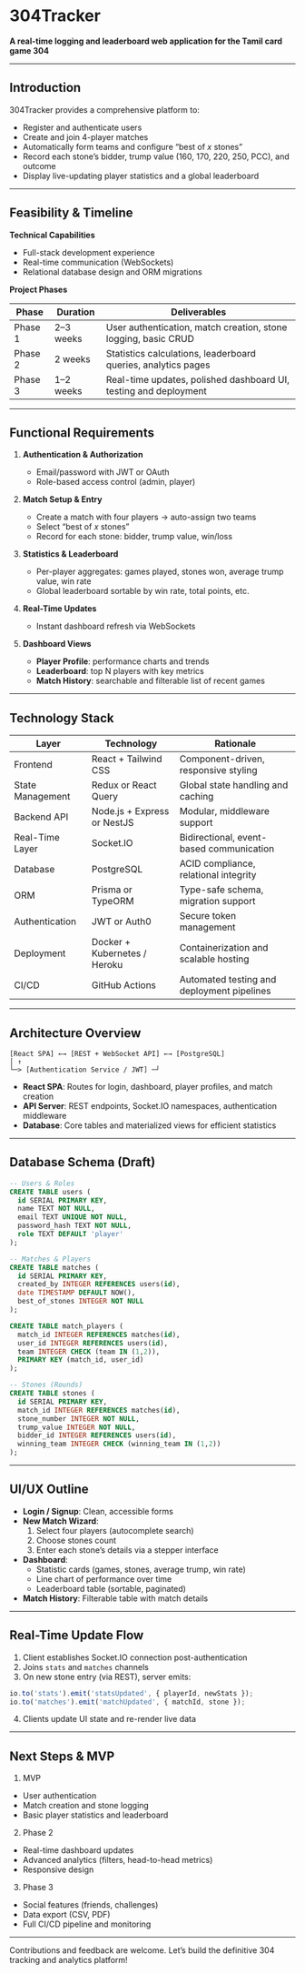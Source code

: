 # 304Tracker

**A real-time logging and leaderboard web application for the Tamil card game 304**

---

## Introduction

304Tracker provides a comprehensive platform to:

- Register and authenticate users
- Create and join 4-player matches
- Automatically form teams and configure “best of _x_ stones”
- Record each stone’s bidder, trump value (160, 170, 220, 250, PCC), and outcome
- Display live-updating player statistics and a global leaderboard

---

## Feasibility & Timeline

**Technical Capabilities**

- Full-stack development experience
- Real-time communication (WebSockets)
- Relational database design and ORM migrations

**Project Phases**

| Phase   | Duration   | Deliverables                                                         |
|---------|------------|----------------------------------------------------------------------|
| Phase 1 | 2–3 weeks  | User authentication, match creation, stone logging, basic CRUD       |
| Phase 2 | 2 weeks    | Statistics calculations, leaderboard queries, analytics pages        |
| Phase 3 | 1–2 weeks  | Real-time updates, polished dashboard UI, testing and deployment     |

---

## Functional Requirements

1. **Authentication & Authorization**  
   - Email/password with JWT or OAuth  
   - Role-based access control (admin, player)

2. **Match Setup & Entry**  
   - Create a match with four players → auto-assign two teams  
   - Select “best of _x_ stones”  
   - Record for each stone: bidder, trump value, win/loss

3. **Statistics & Leaderboard**  
   - Per-player aggregates: games played, stones won, average trump value, win rate  
   - Global leaderboard sortable by win rate, total points, etc.

4. **Real-Time Updates**  
   - Instant dashboard refresh via WebSockets

5. **Dashboard Views**  
   - **Player Profile**: performance charts and trends  
   - **Leaderboard**: top N players with key metrics  
   - **Match History**: searchable and filterable list of recent games

---

## Technology Stack

| Layer            | Technology                   | Rationale                                    |
|------------------|------------------------------|----------------------------------------------|
| Frontend         | React + Tailwind CSS         | Component-driven, responsive styling         |
| State Management | Redux or React Query         | Global state handling and caching            |
| Backend API      | Node.js + Express or NestJS  | Modular, middleware support                  |
| Real-Time Layer  | Socket.IO                    | Bidirectional, event-based communication     |
| Database         | PostgreSQL                   | ACID compliance, relational integrity        |
| ORM              | Prisma or TypeORM            | Type-safe schema, migration support          |
| Authentication   | JWT or Auth0                 | Secure token management                      |
| Deployment       | Docker + Kubernetes / Heroku | Containerization and scalable hosting        |
| CI/CD            | GitHub Actions               | Automated testing and deployment pipelines   |

---

## Architecture Overview

```pgsql
[React SPA] ←→ [REST + WebSocket API] ←→ [PostgreSQL]
│ ↑
└─> [Authentication Service / JWT] ─┘
```


- **React SPA**: Routes for login, dashboard, player profiles, and match creation  
- **API Server**: REST endpoints, Socket.IO namespaces, authentication middleware  
- **Database**: Core tables and materialized views for efficient statistics

---

## Database Schema (Draft)

```sql
-- Users & Roles
CREATE TABLE users (
  id SERIAL PRIMARY KEY,
  name TEXT NOT NULL,
  email TEXT UNIQUE NOT NULL,
  password_hash TEXT NOT NULL,
  role TEXT DEFAULT 'player'
);

-- Matches & Players
CREATE TABLE matches (
  id SERIAL PRIMARY KEY,
  created_by INTEGER REFERENCES users(id),
  date TIMESTAMP DEFAULT NOW(),
  best_of_stones INTEGER NOT NULL
);

CREATE TABLE match_players (
  match_id INTEGER REFERENCES matches(id),
  user_id INTEGER REFERENCES users(id),
  team INTEGER CHECK (team IN (1,2)),
  PRIMARY KEY (match_id, user_id)
);

-- Stones (Rounds)
CREATE TABLE stones (
  id SERIAL PRIMARY KEY,
  match_id INTEGER REFERENCES matches(id),
  stone_number INTEGER NOT NULL,
  trump_value INTEGER NOT NULL,
  bidder_id INTEGER REFERENCES users(id),
  winning_team INTEGER CHECK (winning_team IN (1,2))
);
```

---

## UI/UX Outline

- **Login / Signup**: Clean, accessible forms
- **New Match Wizard**:
    1. Select four players (autocomplete search)
    2. Choose stones count
    3. Enter each stone’s details via a stepper interface
- **Dashboard**:
  -   Statistic cards (games, stones, average trump, win rate)
  -   Line chart of performance over time
  -   Leaderboard table (sortable, paginated)
- **Match History**: Filterable table with match details

---

## Real-Time Update Flow

1. Client establishes Socket.IO connection post-authentication
2. Joins `stats` and `matches` channels
3. On new stone entry (via REST), server emits:
  ```js
  io.to('stats').emit('statsUpdated', { playerId, newStats });
  io.to('matches').emit('matchUpdated', { matchId, stone });
  ```
4. Clients update UI state and re-render live data

---

## Next Steps & MVP

1. MVP
  - User authentication
  - Match creation and stone logging
  - Basic player statistics and leaderboard
2. Phase 2
  - Real-time dashboard updates
  - Advanced analytics (filters, head-to-head metrics)
  - Responsive design
3. Phase 3
  - Social features (friends, challenges)
  - Data export (CSV, PDF)
  - Full CI/CD pipeline and monitoring

---

Contributions and feedback are welcome. Let’s build the definitive 304 tracking and analytics platform!
